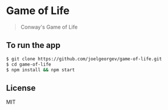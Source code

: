 # Game of Life

> Conway's Game of Life

## To run the app

```bash
$ git clone https://github.com/joelgeorgev/game-of-life.git
$ cd game-of-life
$ npm install && npm start
```

## License

MIT
